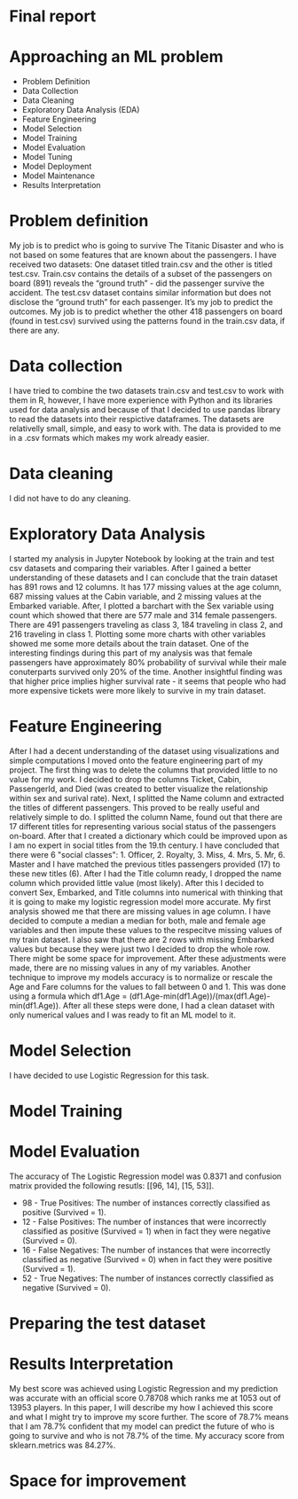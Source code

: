 # Final report

# Approaching an ML problem

- Problem Definition
- Data Collection
- Data Cleaning
- Exploratory Data Analysis (EDA)
- Feature Engineering
- Model Selection
- Model Training
- Model Evaluation
- Model Tuning
- Model Deployment
- Model Maintenance
- Results Interpretation

# Problem definition

My job is to predict who is going to survive The Titanic Disaster and who is not based on some features that are known about the passengers. I have received two datasets: One dataset titled train.csv and the other is titled test.csv.  Train.csv contains the details of a subset of the passengers on board (891) reveals the “ground truth” - did the passenger survive the accident. The test.csv dataset contains similar information but does not disclose the “ground truth” for each passenger. It’s my job to predict the outcomes. My job is to predict whether the other 418 passengers on board (found in test.csv) survived using the patterns found in the train.csv data, if there are any.

# Data collection

I have tried to combine the two datasets train.csv and test.csv to work with them in R, however, I have more experience with Python and its libraries used for data analysis and because of that I decided to use pandas library to read the datasets into their respictive dataframes. The datasets are relativelly small, simple, and easy to work with. The data is provided to me in a .csv formats which makes my work already easier. 

# Data cleaning

I did not have to do any cleaning. 

# Exploratory Data Analysis

I started my analysis in Jupyter Notebook by looking at the train and test csv datasets and comparing their variables. After I gained a better understanding of these datasets and I can conclude that the train dataset has 891 rows and 12 columns. It has 177 missing values at the age column, 687 missing values at the Cabin variable, and 2 missing values at the Embarked variable. After, I plotted a barchart with the Sex variable using count which showed that there are 577 male and 314 female passengers. There are 491 passengers traveling as class 3, 184 traveling in class 2, and 216 traveling in class 1.  Plotting some more charts with other variables showed me some more details about the train dataset. One of the interesting findings during this part of my analysis was that female passengers have approximately 80% probability of survival while their male conuterparts survived only 20% of the time. Another insightful finding was that higher price implies higher survival rate - it seems that people who had more expensive tickets were more likely to survive in my train dataset. 

# Feature Engineering

After I had a decent understanding of the dataset using visualizations and simple computations I moved onto the feature engineering part of my project. The first thing was to delete the columns that provided little to no value for my work. I decided to drop the columns Ticket, Cabin, PassengerId, and Died (was created to better visualize the relationship within sex and surival rate). Next, I splitted the Name column and extracted the titles of different passengers. This proved to be really useful and relatively simple to do. I splitted the column Name, found out that there are 17 different titles for representing various social status of the passengers on-board. After that I created a dictionary which could be improved upon as I am no expert in social titles from the 19.th century. I have concluded that there were 6 "social classes": 1. Officer, 2. Royalty, 3. Miss, 4. Mrs, 5. Mr, 6. Master and I have matched the previous titles passengers provided (17) to these new titles (6). After I had the Title column ready, I dropped the name column which provided little value (most likely). After this I decided to convert Sex, Embarked, and Title columns into numerical with thinking that it is going to make my logistic regression model more accurate. My first analysis showed me that there are missing values in age column. I have decided to compute a median a median for both, male and female age variables and then impute these values to the respecitve missing values of my train dataset. I also saw that there are 2 rows with missing Embarked values but because they were just two I decided to drop the whole row. There might be some space for improvement. After these adjustments were made, there are no missing values in any of my variables. Another technique to improve my models accuracy is to normalize or rescale the Age and Fare columns for the values to fall between 0 and 1. This was done using a formula which df1.Age = (df1.Age-min(df1.Age))/(max(df1.Age)-min(df1.Age)). After all these steps were done, I had a clean dataset with only numerical values and I was ready to fit an ML model to it. 

# Model Selection

I have decided to use Logistic Regression for this task. 

# Model Training



# Model Evaluation

The accuracy of The Logistic Regression model was 0.8371 and confusion matrix provided the following resutls: [[96, 14], [15, 53]].
- 98 - True Positives: The number of instances correctly classified as positive (Survived = 1).
- 12 - False Positives: The number of instances that were incorrectly classified as positive (Survived = 1) when in fact they were negative (Survived = 0).
- 16 - False Negatives: The number of instances that were incorrectly classified as negative (Survived = 0) when in fact they were positive (Survived = 1).
- 52 - True Negatives: The number of instances correctly classified as negative (Survived = 0).

# Preparing the test dataset



# Results Interpretation

My best score was achieved using Logistic Regression and my prediction was accurate with an official score 0.78708 which ranks me at 1053 out of 13953 players. In this paper, I will describe my how I achieved this score and what I might try to improve my score further. The score of 78.7% means that I am 78.7% confident that my model can predict the future of who is going to survive and who is not 78.7% of the time. My accuracy score from sklearn.metrics was 84.27%. 


# Space for improvement

